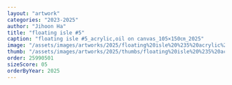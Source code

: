 ```yaml
---
layout: "artwork"
categories: "2023-2025"
author: "Jihoon Ha"
title: "floating isle #5"
caption: "floating isle #5_acrylic,oil on canvas_105×150㎝_2025"
image: "/assets/images/artworks/2025/floating%20isle%20%235%20acrylic%2Coil%20on%20canvas%20105x150cm%202025.jpg"
thumb: "/assets/images/artworks/2025/thumbs/floating%20isle%20%235%20acrylic%2Coil%20on%20canvas%20105x150cm%202025.jpg"
order: 25990501
sizeScore: 05
orderByYear: 2025
---
```

